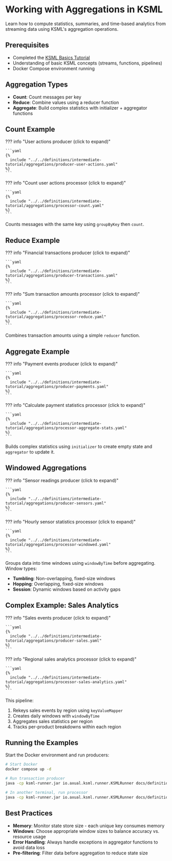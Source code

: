 # Working with Aggregations in KSML

Learn how to compute statistics, summaries, and time-based analytics from streaming data using KSML's aggregation operations.

## Prerequisites

- Completed the [KSML Basics Tutorial](../../getting-started/basics-tutorial.md)
- Understanding of basic KSML concepts (streams, functions, pipelines)
- Docker Compose environment running

## Aggregation Types

- **Count**: Count messages per key
- **Reduce**: Combine values using a reducer function  
- **Aggregate**: Build complex statistics with initializer + aggregator functions

## Count Example

??? info "User actions producer (click to expand)"

    ```yaml
    {%
      include "../../definitions/intermediate-tutorial/aggregations/producer-user-actions.yaml"
    %}
    ```

??? info "Count user actions processor (click to expand)"

    ```yaml
    {%
      include "../../definitions/intermediate-tutorial/aggregations/processor-count.yaml"
    %}
    ```

Counts messages with the same key using `groupByKey` then `count`.

## Reduce Example

??? info "Financial transactions producer (click to expand)"

    ```yaml
    {%
      include "../../definitions/intermediate-tutorial/aggregations/producer-transactions.yaml"
    %}
    ```

??? info "Sum transaction amounts processor (click to expand)"

    ```yaml
    {%
      include "../../definitions/intermediate-tutorial/aggregations/processor-reduce.yaml"
    %}
    ```

Combines transaction amounts using a simple `reducer` function.

## Aggregate Example

??? info "Payment events producer (click to expand)"

    ```yaml
    {%
      include "../../definitions/intermediate-tutorial/aggregations/producer-payments.yaml"
    %}
    ```

??? info "Calculate payment statistics processor (click to expand)"

    ```yaml
    {%
      include "../../definitions/intermediate-tutorial/aggregations/processor-aggregate-stats.yaml"
    %}
    ```

Builds complex statistics using `initializer` to create empty state and `aggregator` to update it.

## Windowed Aggregations

??? info "Sensor readings producer (click to expand)"

    ```yaml
    {%
      include "../../definitions/intermediate-tutorial/aggregations/producer-sensors.yaml"
    %}
    ```

??? info "Hourly sensor statistics processor (click to expand)"

    ```yaml
    {%
      include "../../definitions/intermediate-tutorial/aggregations/processor-windowed.yaml"
    %}
    ```

Groups data into time windows using `windowByTime` before aggregating. Window types:
- **Tumbling**: Non-overlapping, fixed-size windows
- **Hopping**: Overlapping, fixed-size windows  
- **Session**: Dynamic windows based on activity gaps

## Complex Example: Sales Analytics

??? info "Sales events producer (click to expand)"

    ```yaml
    {%
      include "../../definitions/intermediate-tutorial/aggregations/producer-sales.yaml"
    %}
    ```

??? info "Regional sales analytics processor (click to expand)"

    ```yaml
    {%
      include "../../definitions/intermediate-tutorial/aggregations/processor-sales-analytics.yaml"
    %}
    ```

This pipeline:
1. Rekeys sales events by region using `keyValueMapper`
2. Creates daily windows with `windowByTime`
3. Aggregates sales statistics per region
4. Tracks per-product breakdowns within each region

## Running the Examples

Start the Docker environment and run producers:

```bash
# Start Docker
docker compose up -d

# Run transaction producer
java -cp ksml-runner.jar io.axual.ksml.runner.KSMLRunner docs/definitions/intermediate-tutorial/aggregations/producer-transactions.yaml

# In another terminal, run processor
java -cp ksml-runner.jar io.axual.ksml.runner.KSMLRunner docs/definitions/intermediate-tutorial/aggregations/processor-reduce.yaml
```

## Best Practices

- **Memory**: Monitor state store size - each unique key consumes memory
- **Windows**: Choose appropriate window sizes to balance accuracy vs. resource usage
- **Error Handling**: Always handle exceptions in aggregator functions to avoid data loss
- **Pre-filtering**: Filter data before aggregation to reduce state size
